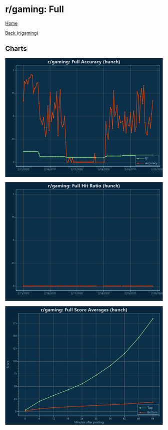 # r/gaming: Full

[Home](../../index.md)

[Back (r/gaming)](../hunch_gaming.md)

## Charts

![r/gaming R² (hunch)](../../images/models/hunch_gaming_Full_Accuracy.png "r/gaming R² (hunch)")

![r/gaming Hit Ratio (hunch)](../../images/models/hunch_gaming_Full_HitRatio.png "r/gaming Hit Ratio (hunch)")

![r/gaming Score Averages (hunch)](../../images/models/hunch_gaming_Full_Scores.png "r/gaming Score Averages (hunch)")

